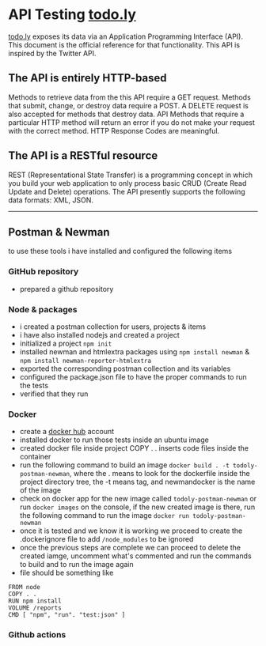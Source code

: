 # API Testing [todo.ly](http://todo.ly)

[todo.ly](http://todo.ly) exposes its data via an Application Programming Interface (API). This document is the official reference for that functionality. This API is inspired by the Twitter API.

## The API is entirely HTTP-based
Methods to retrieve data from the this API require a GET request. Methods that submit, change, or destroy data require a POST. A DELETE request is also accepted for methods that destroy data. API Methods that require a particular HTTP method will return an error if you do not make your request with the correct method. HTTP Response Codes are meaningful.

## The API is a RESTful resource
REST (Representational State Transfer) is a programming concept in which you build your web application to only process basic CRUD (Create Read Update and Delete) operations. The API presently supports the following data formats: XML, JSON.

----

## Postman & Newman 
to use these tools i have installed and configured the following items

### GitHub repository
- prepared a github repository

### Node & packages
- i created a postman collection for users, projects & items
- i have also installed nodejs and created a project 
- initialized a project `npm init`
- installed newman and htmlextra packages using `npm install newman` & `npm install newman-reporter-htmlextra`
- exported the corresponding postman collection and its variables
- configured the package.json file to have the proper commands to run the tests
- verified that they run

### Docker
- create a [docker hub](https://hub.docker.com) account
- installed docker to run those tests inside an ubuntu image
- created docker file inside project
COPY . . inserts code files inside the container
- run the following command to build an image `docker build . -t todoly-postman-newman`, where the . means to look for the dockerfile inside the project directory tree, the -t means tag, and newmandocker is the name of the image
- check on docker app for the new image called `todoly-postman-newman` or run `docker images` on the console, if the new created image is there, run the following command to run the image `docker run todoly-postman-newman`
- once it is tested and we know it is working we proceed to create the .dockerignore file to add `/node_modules` to be ignored
- once the previous steps are complete we can proceed to delete the created iamge, uncomment what's commented and run the commands to build and to run the image again
- file should be something like 

```
FROM node
COPY . .
RUN npm install
VOLUME /reports
CMD [ "npm", "run". "test:json" ]
```

### Github actions